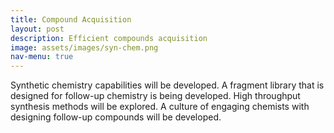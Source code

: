 ```yaml
---
title: Compound Acquisition
layout: post
description: Efficient compounds acquisition
image: assets/images/syn-chem.png
nav-menu: true
---
```

Synthetic chemistry capabilities will be developed. A fragment library that is designed for follow-up chemistry is being developed. High throughput synthesis methods will be explored. A culture of engaging chemists with designing follow-up compounds will be developed.
